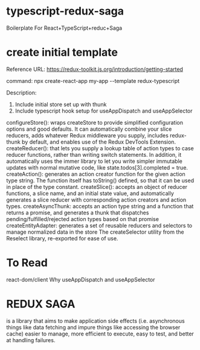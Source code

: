 # typescript-redux-saga
Boilerplate For React+TypeScript+reduc+Saga

# create initial template
Reference URL: 
https://redux-toolkit.js.org/introduction/getting-started

command: 
npx create-react-app my-app --template redux-typescript

Description: 
1. Include initial store set up with thunk
2. Include typescript hook setup for useAppDispatch and useAppSelector

configureStore():
 wraps createStore to provide simplified configuration options and good defaults. It can automatically combine your slice reducers, adds whatever Redux middleware you supply, includes redux-thunk by default, and enables use of the Redux DevTools Extension.
createReducer():
 that lets you supply a lookup table of action types to case reducer functions, rather than writing switch statements. In addition, it automatically uses the immer library to let you write simpler immutable updates with normal mutative code, like state.todos[3].completed = true.
createAction():
 generates an action creator function for the given action type string. The function itself has toString() defined, so that it can be used in place of the type constant.
createSlice(): accepts an object of reducer functions, a slice name, and an initial state value, and automatically generates a slice reducer with corresponding action creators and action types.
createAsyncThunk:
 accepts an action type string and a function that returns a promise, and generates a thunk that dispatches pending/fulfilled/rejected action types based on that promise
createEntityAdapter:
 generates a set of reusable reducers and selectors to manage normalized data in the store
 The createSelector utility from the Reselect library, re-exported for ease of use.

# To Read
react-dom/client
Why useAppDispatch and useAppSelector

# REDUX SAGA

is a library that aims to make application side effects (i.e. asynchronous things like data fetching and impure things like accessing the browser cache) easier to manage, more efficient to execute, easy to test, and better at handling failures.
